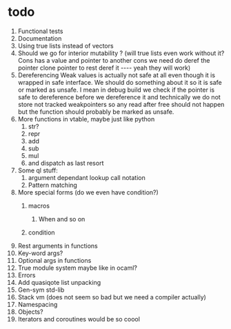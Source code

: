# todo

1. Functional tests
2. Documentation
3. Using true lists instead of vectors
4. Should we go for interior mutability ? (will true lists even work without it? Cons has a value and pointer to another cons we need do deref the pointer clone pointer to rest deref it ---- yeah they will work)
5. Dereferencing Weak values is actually not safe at all even though it is wrapped in safe interface. We should do something about it so it is safe or marked as unsafe. I mean in debug build we check if the pointer is safe to dereference before we dereference it and technically we do not store not tracked weakpointers so any read after free should not happen but the function should probably be marked as unsafe.
6. More functions in vtable, maybe just like python
   1. str?
   2. repr
   3. add
   4. sub
   5. mul
   6. and dispatch as last resort
7. Some ql stuff:
   1. argument dependant lookup call notation
   2. Pattern matching
8. More special forms (do we even have condition?)
   1. macros

      1. When and so on
   2. condition
9. Rest arguments in functions
10. Key-word args?
11. Optional args in functions
12. True module system maybe like in ocaml?
13. Errors
14. Add quasiqote list unpacking
15. Gen-sym std-lib
16. Stack vm (does not seem so bad but we need a compiler actually)
17. Namespacing
18. Objects?
19. Iterators and coroutines would be so coool
